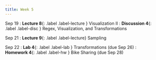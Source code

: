 ```yaml
---
title: Week 5
---
```


Sep 19
: **Lecture 8**{: .label .label-lecture } Visualization II
: **Discussion 4**{: .label .label-disc } Regex, Visualization, and Transformations

Sep 21
: **Lecture 9**{: .label .label-lecture} Sampling

Sep 22
: **Lab 4**{: .label .label-lab } Transformations (due Sep 26)
: **Homework 4**{: .label .label-hw } Bike Sharing (due Sep 28)
